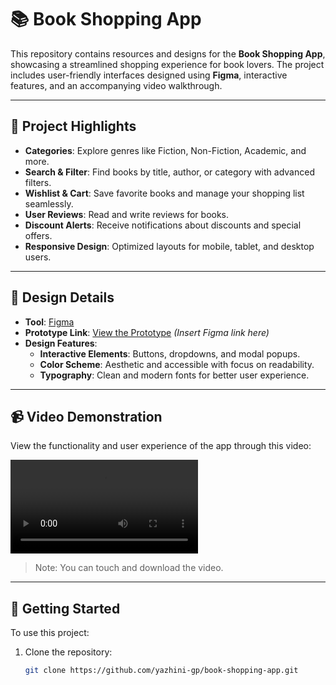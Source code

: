 # 📚 Book Shopping App

This repository contains resources and designs for the **Book Shopping App**, showcasing a streamlined shopping experience for book lovers. The project includes user-friendly interfaces designed using **Figma**, interactive features, and an accompanying video walkthrough.

---

## 🌟 Project Highlights

- **Categories**: Explore genres like Fiction, Non-Fiction, Academic, and more.
- **Search & Filter**: Find books by title, author, or category with advanced filters.
- **Wishlist & Cart**: Save favorite books and manage your shopping list seamlessly.
- **User Reviews**: Read and write reviews for books.
- **Discount Alerts**: Receive notifications about discounts and special offers.
- **Responsive Design**: Optimized layouts for mobile, tablet, and desktop users.

---

## 🎨 Design Details

- **Tool**: [Figma](https://www.figma.com/)
- **Prototype Link**: [View the Prototype](https://www.figma.com/proto/g7v14U4YCnH8oTyXRIKfzs/CAT-1?node-id=56-2&t=KO7Muu56y9UCknG6-1) *(Insert Figma link here)*
- **Design Features**:
  - **Interactive Elements**: Buttons, dropdowns, and modal popups.
  - **Color Scheme**: Aesthetic and accessible with focus on readability.
  - **Typography**: Clean and modern fonts for better user experience.

---

## 📹 Video Demonstration

View the functionality and user experience of the app through this video:

![Demo Video](./Book%20Shopping%20App.mp4)

> Note: You can touch and download the video.

---

## 🔧 Getting Started

To use this project:
1. Clone the repository:
   ```bash
   git clone https://github.com/yazhini-gp/book-shopping-app.git
